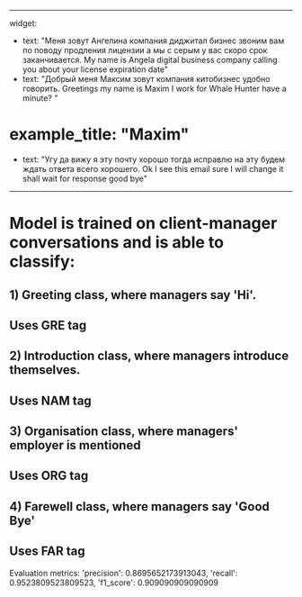 
---
widget:

- text: "Меня зовут Aнгелина компания диджитал бизнес звоним вам по поводу продления лицензии а мы с серым у вас скоро срок заканчивается. My name is Angela digital business company calling you about your license expiration date"
- text: "Добрый меня Максим зовут компания китобизнес удобно говорить. Greetings my name is Maxim I work for Whale Hunter have a minute? "
#  example_title: "Maxim"
- text: "Угу да вижу я эту почту хорошо тогда исправлю на эту будем ждать ответа всего хорошего. Ok I see this email sure I will change it shall wait for response good bye"

---
# Model is trained on client-manager conversations and is able to classify:

## 1) Greeting class, where managers say 'Hi'. 
##  Uses GRE tag

## 2) Introduction class, where managers introduce themselves.
## Uses NAM tag

## 3) Organisation class, where managers' employer is mentioned
## Uses ORG tag

## 4) Farewell class, where managers say 'Good Bye'
## Uses FAR tag

Evaluation metrics: 
'precision': 0.8695652173913043, 
'recall': 0.9523809523809523, 
'f1_score': 0.909090909090909
